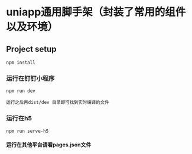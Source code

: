 # uniapp通用脚手架（封装了常用的组件以及环境）

## Project setup
```
npm install
```

### 运行在钉钉小程序
```
npm run dev

运行之后再dist/dev 目录即可找到实时编译的文件
```

### 运行在h5
```
npm run serve-h5
```

#### 运行在其他平台请看pages.json文件